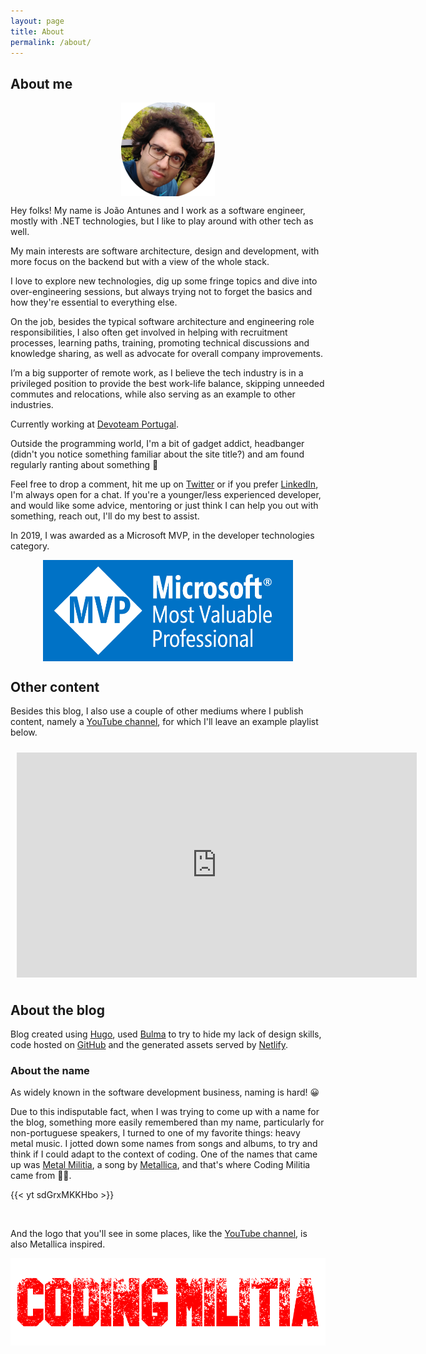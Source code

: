 ```yaml
---
layout: page
title: About
permalink: /about/
---
```


## About me

<img src="/assets/mugs/j-circle-pic-small-150x150.png" alt="Johnny's mug" style="max-width: 150px; margin-left: auto; margin-right: auto; display: block;">

Hey folks! My name is João Antunes and I work as a software engineer, mostly with .NET technologies, but I like to play around with other tech as well.

My main interests are software architecture, design and development, with more focus on the backend but with a view of the whole stack.

I love to explore new technologies, dig up some fringe topics and dive into over-engineering sessions, but always trying not to forget the basics and how they're essential to everything else.

On the job, besides the typical software architecture and engineering role responsibilities, I also often get involved in helping with recruitment processes, learning paths, training, promoting technical discussions and knowledge sharing, as well as advocate for overall company improvements.

I’m a big supporter of remote work, as I believe the tech industry is in a privileged position to provide the best work-life balance, skipping unneeded commutes and relocations, while also serving as an example to other industries.

Currently working at [Devoteam Portugal](https://pt.devoteam.com/).

Outside the programming world, I'm a bit of gadget addict, headbanger (didn't you notice something familiar about the site title?) and am found regularly ranting about something 🙂

Feel free to drop a comment, hit me up on [Twitter](https://twitter.com/joaofbantunes) or if you prefer [LinkedIn](https://www.linkedin.com/in/joaofbantunes), I'm always open for a chat.
If you're a younger/less experienced developer, and would like some advice, mentoring or just think I can help you out with something, reach out, I'll do my best to assist.

In 2019, I was awarded as a Microsoft MVP, in the developer technologies category.

<a href="https://mvp.microsoft.com/en-us/PublicProfile/5003375">
    <img src="/assets/mvp.png" alt="MVP Profile" style="max-width: 400px; margin-left: auto; margin-right: auto; display: block;">
</a>

## Other content

Besides this blog, I also use a couple of other mediums where I publish content, namely a [YouTube channel](https://www.youtube.com/CodingMilitia), for which I'll leave an example playlist below.

<iframe id="ytplayer" type="text/html" width="640" height="360" style="margin-left: auto; margin-right: auto; display: block; padding: 10px;"
  src="https://www.youtube.com/embed/4FXUrEY9PIQ?autoplay=0&origin=http://blog.codingmilitia.com"
  frameborder="0"></iframe>

## About the blog

Blog created using [Hugo](https://gohugo.io/), used [Bulma](https://bulma.io/) to try to hide my lack of design skills, code hosted on [GitHub](https://github.com/CodingMilitia/Blog) and the generated assets served by [Netlify](https://www.netlify.com/).

### About the name

As widely known in the software development business, naming is hard! 😀

Due to this indisputable fact, when I was trying to come up with a name for the blog, something more easily remembered than my name, particularly for non-portuguese speakers, I turned to one of my favorite things: heavy metal music. I jotted down some names from songs and albums, to try and think if I could adapt to the context of coding. One of the names that came up was [Metal Militia](https://youtu.be/sdGrxMKKHbo), a song by [Metallica](https://www.metallica.com/), and that's where Coding Militia came from 🙂🤘.

{{< yt sdGrxMKKHbo >}}

<br/>

And the logo that you'll see in some places, like the [YouTube channel](https://www.youtube.com/CodingMilitia), is also Metallica inspired.

<img src="/assets/logo-transparent-horizontal.png" alt="blog logo" style="margin-left: auto; margin-right: auto; display: block;">